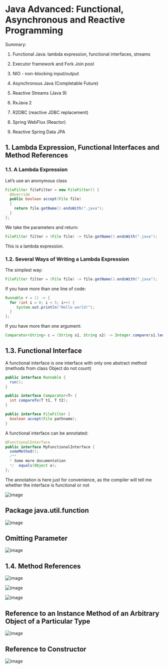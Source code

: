 # Java Advanced: Functional, Asynchronous and Reactive Programming

Summary:

1. Functional Java: lambda expression, functional interfaces, streams

2. Executor framework and Fork Join pool

3. NIO - non-blocking input/output

4. Asynchronous Java (Completable Future)

5. Reactive Streams (Java 9)

6. RxJava 2

7. R2DBC (reactive JDBC replacement)

8. Spring WebFlux (Reactor)

9. Reactive Spring Data JPA

## 1. Lambda Expression, Functional Interfaces and Method References

### 1.1. A Lambda Expression

Let’s use an anonymous class

```java
FileFilter fileFilter = new FileFilter() {
  @Override
  public boolean accept(File file)
  {
    return file.getName().endsWith(".java");
  }
};
```

We take the parameters and return:

```java
FileFilter filter = (File file) -> file.getName().endsWith(".java");
```

This is a lambda expression.

### 1.2. Several Ways of Writing a Lambda Expression

The simplest way:

```java
FileFilter filter = (File file) -> file.getName().endsWith(".java");
```

If you have more than one line of code:

```java
Runnable r = () -> {
  for (int i = 0; i < 5; i++) {
     System.out.println("Hello world!");
  }
};
```

If you have more than one argument:

```java
Comparator<String> c = (String s1, String s2) -> Integer.compare(s1.length(), s2.length());
```

## 1.3. Functional Interface

A functional interface is one interface with only one abstract method (methods from class Object do not count)

```java
public interface Runnable {
  run();
}

public interface Comparator<T> {
  int compareTo(T t1, T t2);
}

public interface FileFilter {
  boolean accept(File pathname);
}
```

A functional interface can be annotated:

```java
@FunctionalInterface
public interface MyFunctionalInterface {
  someMethod();
  /**
  * Some more documentation
  */  equals(Object o);
};
```

The annotation is here just for convenience, as the compiler will tell me whether the interface is functional or not

![image](https://github.com/luiscoco/Java_Advanced/assets/32194879/e764e1ec-c897-4489-82b7-79a73e34c303)

## Package java.util.function

![image](https://github.com/luiscoco/Java_Advanced/assets/32194879/08a6f283-b861-49c1-bf5f-67bee8e98f62)

## Omitting Parameter

![image](https://github.com/luiscoco/Java_Advanced/assets/32194879/eb42d68c-d366-479b-a1d5-260a4ccac7e8)

## 1.4. Method References

![image](https://github.com/luiscoco/Java_Advanced/assets/32194879/74c2e424-4298-441d-bead-aad422b585b0)

![image](https://github.com/luiscoco/Java_Advanced/assets/32194879/20579c83-8af3-4221-9007-f11d20d34fdc)

![image](https://github.com/luiscoco/Java_Advanced/assets/32194879/0e334b77-d695-4547-840d-65b5cddadb8c)

## Reference to an Instance Method of an Arbitrary Object of a Particular Type

![image](https://github.com/luiscoco/Java_Advanced/assets/32194879/115367ee-7036-4357-9ec5-3ddf8ca6094f)

## Reference to Constructor

![image](https://github.com/luiscoco/Java_Advanced/assets/32194879/65dc8eaa-e0b6-4b64-9206-61d61b060429)

